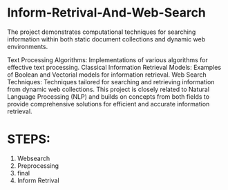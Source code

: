 # Inform-Retrival-And-Web-Search
The project demonstrates computational techniques for searching information within both static document collections and dynamic web environments.

Text Processing Algorithms: Implementations of various algorithms for effective text processing.
Classical Information Retrieval Models: Examples of Boolean and Vectorial models for information retrieval.
Web Search Techniques: Techniques tailored for searching and retrieving information from dynamic web collections.
This project is closely related to Natural Language Processing (NLP) and builds on concepts from both fields to provide comprehensive solutions for efficient and accurate information retrieval.

# STEPS:

1) Websearch
2) Preprocessing
3) final
4) Inform Retrival
